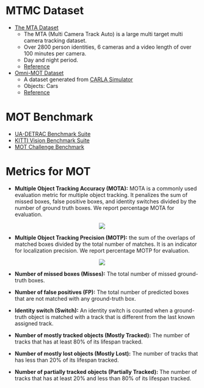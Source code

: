 # MTMC Dataset
- [The MTA Dataset](https://github.com/schuar-iosb/mta-dataset)
  - The MTA (Multi Camera Track Auto) is a large multi target multi camera tracking dataset.
  - Over 2800 person identities, 6 cameras and a video length of over 100 minutes per camera.
  - Day and night period.
  - [Reference](https://openaccess.thecvf.com/content_CVPRW_2020/papers/w70/Kohl_The_MTA_Dataset_for_Multi-Target_Multi-Camera_Pedestrian_Tracking_by_Weighted_CVPRW_2020_paper.pdf)
- [Omni-MOT Dataset](https://github.com/shijieS/OmniMOTDataset)
  - A dataset generated from [CARLA Simulator](http://carla.org/)
  - Objects: Cars
  - [Reference](https://arxiv.org/pdf/2008.08826.pdf)

# MOT Benchmark
- [UA-DETRAC Benchmark Suite](http://detrac-db.rit.albany.edu)
- [KITTI Vision Benchmark Suite](http://www.cvlibs.net/datasets/kitti/eval_tracking.php)
- [MOT Challenge Benchmark](https://motchallenge.net)

# Metrics for MOT
- **Multiple Object Tracking Accuracy (MOTA):** MOTA is a commonly used evaluation metric for multiple object tracking. It penalizes the sum of missed boxes, false positive boxes, and identity switches divided by the number of ground truth boxes. We report percentage MOTA for evaluation.

<p align="center">
  <img src="https://latex.codecogs.com/svg.latex?MOTA=1-\frac{Misses+FP+Switches}{GT}">
</p>

- **Multiple Object Tracking Precision (MOTP):** the sum of the overlaps of matched boxes divided by the total number of matches. It is an indicator for localization precision. We report percentage MOTP for evaluation.

<p align="center">
  <img src="https://latex.codecogs.com/svg.latex?MOTP=\frac{\sum_i{Overlap_i}}{Matches}">
</p>

- **Number of missed boxes (Misses):** The total number of missed ground-truth boxes.

- **Number of false positives (FP):** The total number of predicted boxes that are not matched with any ground-truth box.

- **Identity switch (Switch):** An identity switch is counted when a ground-truth object is matched with a track that is different from the last known assigned track.

- **Number of mostly tracked objects (Mostly Tracked):** The number of tracks that has at least 80% of its lifespan tracked.

- **Number of mostly lost objects (Mostly Lost):** The number of tracks that has less than 20% of its lifespan tracked.

- **Number of partially tracked objects (Partially Tracked):** The number of tracks that has at least 20% and less than 80% of its lifespan tracked.
